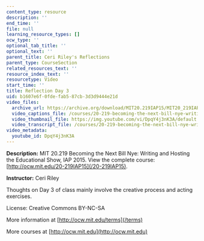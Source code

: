 ```yaml
---
content_type: resource
description: ''
end_time: ''
file: null
learning_resource_types: []
ocw_type: ''
optional_tab_title: ''
optional_text: ''
parent_title: Ceri Riley's Reflections
parent_type: CourseSection
related_resources_text: ''
resource_index_text: ''
resourcetype: Video
start_time: ''
title: Reflection Day 3
uid: b1607e6f-0fde-fab5-87cb-3d3d9444e21d
video_files:
  archive_url: https://archive.org/download/MIT20.219IAP15/MIT20_219IAP15_CR_D03_Reflections_360p.mp4
  video_captions_file: /courses/20-219-becoming-the-next-bill-nye-writing-and-hosting-the-educational-show-january-iap-2015/a9b19c4fa81e5611b0390afc033ca261_DpqY4j3nK3A.vtt
  video_thumbnail_file: https://img.youtube.com/vi/DpqY4j3nK3A/default.jpg
  video_transcript_file: /courses/20-219-becoming-the-next-bill-nye-writing-and-hosting-the-educational-show-january-iap-2015/ebbf21d2836d24f191de089be5988c48_DpqY4j3nK3A.pdf
video_metadata:
  youtube_id: DpqY4j3nK3A
---
```


**Description:** MIT 20.219 Becoming the Next Bill Nye: Writing and Hosting the Educational Show, IAP 2015. View the complete course: [http://ocw.mit.edu/20-219IAP15](/20-219IAP15).

**Instructor:** Ceri Riley

Thoughts on Day 3 of class mainly involve the creative process and acting exercises.

License: Creative Commons BY-NC-SA

More information at [http://ocw.mit.edu/terms](/terms)

More courses at [http://ocw.mit.edu](http://ocw.mit.edu)




